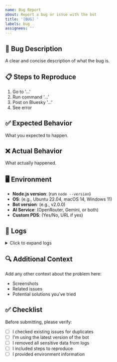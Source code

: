 ```yaml
---
name: Bug Report
about: Report a bug or issue with the bot
title: '[BUG] '
labels: bug
assignees: ''
---
```


## 🐛 Bug Description

A clear and concise description of what the bug is.

## 📋 Steps to Reproduce

1. Go to '...'
2. Run command '...'
3. Post on Bluesky '...'
4. See error

## ✅ Expected Behavior

What you expected to happen.

## ❌ Actual Behavior

What actually happened.

## 🖥️ Environment

- **Node.js version**: (run `node --version`)
- **OS**: (e.g., Ubuntu 22.04, macOS 14, Windows 11)
- **Bot version**: (e.g., v2.0.0)
- **AI Service**: (OpenRouter, Gemini, or both)
- **Custom PDS**: (Yes/No, URL if yes)

## 📝 Logs

<details>
<summary>Click to expand logs</summary>

```
Paste relevant log output here
(Make sure to remove any API keys or sensitive data!)
```

</details>

## 🔍 Additional Context

Add any other context about the problem here:
- Screenshots
- Related issues
- Potential solutions you've tried

## ✅ Checklist

Before submitting, please verify:

- [ ] I checked existing issues for duplicates
- [ ] I'm using the latest version of the bot
- [ ] I removed all sensitive data from logs
- [ ] I included steps to reproduce
- [ ] I provided environment information
